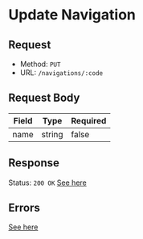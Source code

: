 # Update Navigation

## Request
- Method: `PUT`
- URL: `/navigations/:code`

## Request Body
| Field | Type | Required |
| ----- | ---- | -------- |
| name | string | false |

## Response
Status: `200 OK`
[See here](../../response/navigations.md)

## Errors
[See here](../../response/error.md)